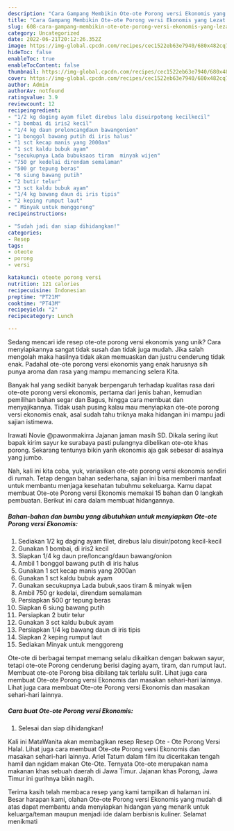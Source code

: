 ```yaml
---
description: "Cara Gampang Membikin Ote-ote Porong versi Ekonomis yang Lezat Sekali"
title: "Cara Gampang Membikin Ote-ote Porong versi Ekonomis yang Lezat Sekali"
slug: 608-cara-gampang-membikin-ote-ote-porong-versi-ekonomis-yang-lezat-sekali
category: Uncategorized
date: 2022-06-21T20:12:26.352Z
image: https://img-global.cpcdn.com/recipes/cec1522eb63e7940/680x482cq70/ote-ote-porong-versi-ekonomis-foto-resep-utama.jpg
hideToc: false
enableToc: true
enableTocContent: false
thumbnail: https://img-global.cpcdn.com/recipes/cec1522eb63e7940/680x482cq70/ote-ote-porong-versi-ekonomis-foto-resep-utama.jpg
cover: https://img-global.cpcdn.com/recipes/cec1522eb63e7940/680x482cq70/ote-ote-porong-versi-ekonomis-foto-resep-utama.jpg
author: Admin
authorAv: notfound
ratingvalue: 3.9
reviewcount: 12
recipeingredient:
- "1/2 kg daging ayam filet direbus lalu disuirpotong kecilkecil"
- "1 bombai di iris2 kecil"
- "1/4 kg daun preloncangdaun bawangonion"
- "1 bonggol bawang putih di iris halus"
- "1 sct kecap manis yang 2000an"
- "1 sct kaldu bubuk ayam"
- "secukupnya Lada bubuksaos tiram  minyak wijen"
- "750 gr kedelai direndam semalaman"
- "500 gr tepung beras"
- "6 siung bawang putih"
- "2 butir telur"
- "3 sct kaldu bubuk ayam"
- "1/4 kg bawang daun di iris tipis"
- "2 keping rumput laut"
- " Minyak untuk menggoreng"
recipeinstructions:

- "Sudah jadi dan siap dihidangkan!"
categories:
- Resep
tags:
- oteote
- porong
- versi

katakunci: oteote porong versi 
nutrition: 121 calories
recipecuisine: Indonesian
preptime: "PT21M"
cooktime: "PT43M"
recipeyield: "2"
recipecategory: Lunch

---
```





Sedang mencari ide resep ote-ote porong versi ekonomis yang unik? Cara menyiapkannya sangat tidak susah dan tidak juga mudah. Jika salah mengolah maka hasilnya tidak akan memuaskan dan justru cenderung tidak enak. Padahal ote-ote porong versi ekonomis yang enak harusnya sih punya aroma dan rasa yang mampu memancing selera Kita.





Banyak hal yang sedikit banyak berpengaruh terhadap kualitas rasa dari ote-ote porong versi ekonomis, pertama dari jenis bahan, kemudian pemilihan bahan segar dan Bagus, hingga cara membuat dan menyajikannya. Tidak usah pusing kalau mau menyiapkan ote-ote porong versi ekonomis enak,      asal sudah tahu triknya maka hidangan ini mampu jadi sajian istimewa.














Irawati Novie @pawonmakirra Jajanan jaman masih SD. Dikala sering ikut bapak kirim sayur ke surabaya pasti pulangnya dibelikan ote-ote khas porong. Sekarang tentunya bikin yanh ekonomis aja gak sebesar di asalnya yang jumbo.






Nah, kali ini kita coba, yuk, variasikan ote-ote porong versi ekonomis sendiri di rumah. Tetap dengan bahan sederhana, sajian ini bisa memberi manfaat untuk membantu menjaga kesehatan tubuhmu sekeluarga. Kamu dapat membuat Ote-ote Porong versi Ekonomis memakai 15 bahan dan 0 langkah pembuatan. Berikut ini cara dalam membuat hidangannya.

<!--inarticleads1-->

##### Bahan-bahan dan bumbu yang dibutuhkan untuk menyiapkan Ote-ote Porong versi Ekonomis:

1. Sediakan 1/2 kg daging ayam filet, direbus lalu disuir/potong kecil-kecil
1. Gunakan 1 bombai, di iris2 kecil
1. Siapkan 1/4 kg daun pre/loncang/daun bawang/onion
1. Ambil 1 bonggol bawang putih di iris halus
1. Gunakan 1 sct kecap manis yang 2000an
1. Gunakan 1 sct kaldu bubuk ayam
1. Gunakan secukupnya Lada bubuk,saos tiram &amp; minyak wijen
1. Ambil 750 gr kedelai, direndam semalaman
1. Persiapkan 500 gr tepung beras
1. Siapkan 6 siung bawang putih
1. Persiapkan 2 butir telur
1. Gunakan 3 sct kaldu bubuk ayam
1. Persiapkan 1/4 kg bawang daun di iris tipis
1. Siapkan 2 keping rumput laut
1. Sediakan  Minyak untuk menggoreng


Ote-ote di berbagai tempat memang selalu dikaitkan dengan bakwan sayur, tetapi ote-ote Porong cenderung berisi daging ayam, tiram, dan rumput laut. Membuat ote-ote Porong bisa dibilang tak terlalu sulit. Lihat juga cara membuat Ote-ote Porong versi Ekonomis dan masakan sehari-hari lainnya. Lihat juga cara membuat Ote-ote Porong versi Ekonomis dan masakan sehari-hari lainnya. 

<!--inarticleads2-->

##### Cara buat Ote-ote Porong versi Ekonomis:


1. Selesai dan siap dihidangkan!

Kali ini MataWanita akan membagikan resep Resep Ote - Ote Porong Versi Halal. Lihat juga cara membuat Ote-ote Porong versi Ekonomis dan masakan sehari-hari lainnya. Ariel Tatum dalam film itu diceritakan tengah hamil dan ngidam makan Ote-Ote. Ternyata Ote-ote merupakan nama makanan khas sebuah daerah di Jawa Timur. Jajanan khas Porong, Jawa Timur ini gurihnya bikin nagih. 

Terima kasih telah membaca resep yang kami tampilkan di halaman ini. Besar harapan kami, olahan Ote-ote Porong versi Ekonomis yang mudah di atas dapat membantu anda menyiapkan hidangan yang menarik untuk keluarga/teman maupun menjadi ide dalam berbisnis kuliner. Selamat menikmati
